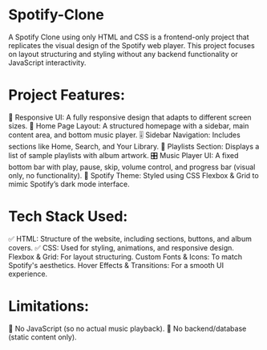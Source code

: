 # Spotify-Clone
A Spotify Clone using only HTML and CSS is a frontend-only project that replicates the visual design of the Spotify web player. This project focuses on layout structuring and styling without any backend functionality or JavaScript interactivity.
# Project Features:
🎵 Responsive UI: A fully responsive design that adapts to different screen sizes.
🎼 Home Page Layout: A structured homepage with a sidebar, main content area, and bottom music player.
🎚 Sidebar Navigation: Includes sections like Home, Search, and Your Library.
📜 Playlists Section: Displays a list of sample playlists with album artwork.
🎛 Music Player UI: A fixed bottom bar with play, pause, skip, volume control, and progress bar (visual only, no functionality).
🎨 Spotify Theme: Styled using CSS Flexbox & Grid to mimic Spotify’s dark mode interface.
# Tech Stack Used:
✅ HTML: Structure of the website, including sections, buttons, and album covers.
✅ CSS: Used for styling, animations, and responsive design.
Flexbox & Grid: For layout structuring.
Custom Fonts & Icons: To match Spotify's aesthetics.
Hover Effects & Transitions: For a smooth UI experience.
# Limitations:
🚫 No JavaScript (so no actual music playback).
🚫 No backend/database (static content only).
